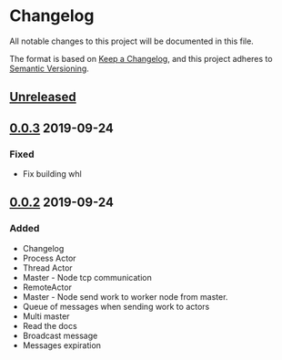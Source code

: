 # Changelog
All notable changes to this project will be documented in this file.

The format is based on [Keep a Changelog](https://keepachangelog.com/en/1.0.0/),
and this project adheres to [Semantic Versioning](https://semver.org/spec/v2.0.0.html).

## [Unreleased]

## [0.0.3] 2019-09-24
### Fixed
- Fix building whl

## [0.0.2] 2019-09-24
### Added
- Changelog
- Process Actor
- Thread Actor
- Master - Node tcp communication
- RemoteActor
- Master - Node send work to worker node from master.
- Queue of messages when sending work to actors
- Multi master
- Read the docs
- Broadcast message
- Messages expiration


[Unreleased]: https://github.com/sonic182/carrera/compare/0.0.3..HEAD
[0.0.3]: https://github.com/sonic182/carrera/compare/0.0.2..0.0.3
[0.0.2]: https://github.com/sonic182/carrera/compare/0.0.1..0.0.2
